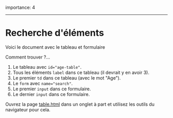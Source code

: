 importance: 4

---

# Recherche d'éléments

Voici le document avec le tableau et formulaire

Comment trouver ?...

1. Le tableau avec `id="age-table"`.
2. Tous les éléments `label` dans ce tableau (il devrait y en avoir 3).
3. Le premier `td` dans ce tableau (avec le mot "Age").
4. Le `form` avec `name="search"`.
5. Le premier `input` dans ce formulaire.
6. Le dernier `input` dans ce formulaire.

Ouvrez la page [table.html](table.html) dans un onglet à part et utilisez les outils du navigateur pour cela. 